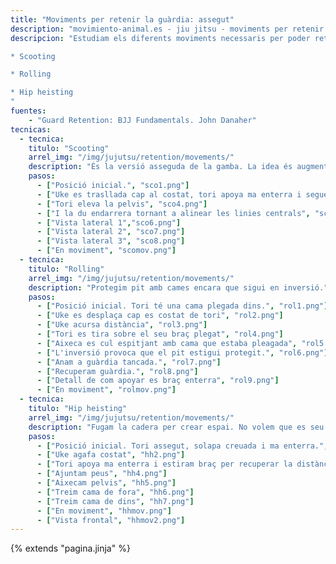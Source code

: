 ```yaml
---
title: "Moviments per retenir la guàrdia: assegut"
description: "movimiento-animal.es - jiu jitsu - moviments per retenir la guàrdia des de assegut"
descripcion: "Estudiam els diferents moviments necessaris per poder retenir la guàrdia des de assegut.

* Scooting

* Rolling

* Hip heisting
"
fuentes:
    - "Guard Retention: BJJ Fundamentals. John Danaher"
tecnicas: 
  - tecnica:
    titulo: "Scooting"
    arrel_img: "/img/jujutsu/retention/movements/"
    description: "És la versió asseguda de la gamba. La idea és augmentar la dstància entre la nostra cadera i els peus de uke." 
    pasos:
      - ["Posició inicial.", "sco1.png"]
      - ["Uke es trasllada cap al costat, tori apoya ma enterra i segueix a uke amb el cos", "sco2.png"]
      - ["Tori eleva la pelvis", "sco4.png"]
      - ["I la du endarrera tornant a alinear les linies centrals", "sco5.png"]
      - ["Vista lateral 1","sco6.png"]
      - ["Vista lateral 2", "sco7.png"]
      - ["Vista lateral 3", "sco8.png"]
      - ["En moviment", "scomov.png"]
  - tecnica:
    titulo: "Rolling"
    arrel_img: "/img/jujutsu/retention/movements/"
    description: "Protegim pit amb cames encara que sigui en inversió." 
    pasos:
      - ["Posició inicial. Tori té una cama plegada dins.", "rol1.png"]
      - ["Uke es desplaça cap es costat de tori", "rol2.png"]
      - ["Uke acursa distància", "rol3.png"]
      - ["Tori es tira sobre el seu braç plegat", "rol4.png"]
      - ["Aixeca es cul espitjant amb cama que estaba pleagada", "rol5.png"]
      - ["L'inversió provoca que el pit estigui protegit.", "rol6.png"]
      - ["Anam a guàrdia tancada.", "rol7.png"]
      - ["Recuperam guàrdia.", "rol8.png"]
      - ["Detall de com apoyar es braç enterra", "rol9.png"]
      - ["En moviment", "rolmov.png"]
  - tecnica:
    titulo: "Hip heisting"
    arrel_img: "/img/jujutsu/retention/movements/"
    description: "Fugam la cadera per crear espai. No volem que es seu cap estigui prop des nostre. Sempre volem que es cap de uke estigui a un braç de distància." 
    pasos:
      - ["Posició inicial. Tori assegut, solapa creuada i ma enterra.", "hh1.png"]
      - ["Uke agafa costat", "hh2.png"]
      - ["Tori apoya ma enterra i estiram braç per recuperar la distància", "hh3.png"]
      - ["Ajuntam peus", "hh4.png"]
      - ["Aixecam pelvis", "hh5.png"]
      - ["Treim cama de fora", "hh6.png"]
      - ["Treim cama de dins", "hh7.png"]
      - ["En moviment", "hhmov.png"]
      - ["Vista frontal", "hhmov2.png"]
---
```

{% extends  "pagina.jinja" %}